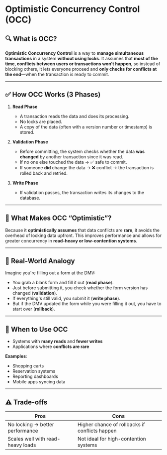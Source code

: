 # Optimistic Concurrency Control (OCC)

## 🔍 What is OCC?

**Optimistic Concurrency Control** is a way to **manage simultaneous transactions** in a system **without using locks**. It assumes that **most of the time, conflicts between users or transactions won’t happen**, so instead of blocking others, it lets everyone proceed and **only checks for conflicts at the end**—when the transaction is ready to commit.

---

## ✅ How OCC Works (3 Phases)

1. **Read Phase**  
   - A transaction reads the data and does its processing.  
   - No locks are placed.  
   - A copy of the data (often with a version number or timestamp) is stored.

2. **Validation Phase**  
   - Before committing, the system checks whether the data **was changed** by another transaction since it was read.  
   - If no one else touched the data → ✅ safe to commit.  
   - If someone **did** change the data → ❌ conflict → the transaction is rolled back and retried.

3. **Write Phase**  
   - If validation passes, the transaction writes its changes to the database.

---

## 🔧 What Makes OCC “Optimistic”?

Because it **optimistically assumes** that data conflicts are **rare**, it avoids the overhead of locking data upfront. This improves performance and allows for greater concurrency in **read-heavy or low-contention systems**.

---

## 🛒 Real-World Analogy

Imagine you're filling out a form at the DMV:

- You grab a blank form and fill it out (**read phase**).
- Just before submitting it, you check whether the form version has changed (**validation**).
- If everything's still valid, you submit it (**write phase**).
- But if the DMV updated the form while you were filling it out, you have to start over (**rollback**).

---

## 🏁 When to Use OCC

- Systems with **many reads** and **fewer writes**
- Applications where **conflicts are rare**

**Examples**:
- Shopping carts
- Reservation systems
- Reporting dashboards
- Mobile apps syncing data

---

## ⚠️ Trade-offs

| Pros                               | Cons                                           |
|------------------------------------|------------------------------------------------|
| No locking → better performance    | Higher chance of rollbacks if conflicts happen |
| Scales well with read-heavy loads  | Not ideal for high-contention systems          |
